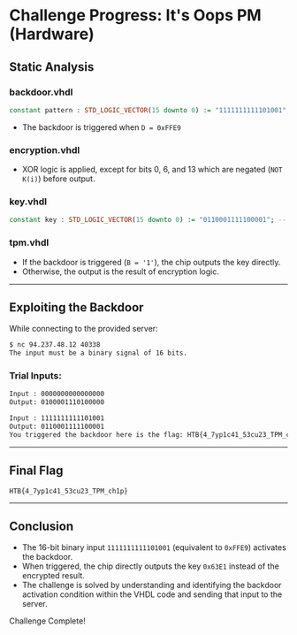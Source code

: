 # Challenge Progress: It's Oops PM (Hardware)

## Static Analysis

### backdoor.vhdl

```vhdl
constant pattern : STD_LOGIC_VECTOR(15 downto 0) := "1111111111101001";
```

* The backdoor is triggered when `D = 0xFFE9`

### encryption.vhdl

* XOR logic is applied, except for bits 0, 6, and 13 which are negated (`NOT K(i)`) before output.

### key.vhdl

```vhdl
constant key : STD_LOGIC_VECTOR(15 downto 0) := "0110001111100001"; -- 0x63E1
```

### tpm.vhdl

* If the backdoor is triggered (`B = '1'`), the chip outputs the key directly.
* Otherwise, the output is the result of encryption logic.

---

## Exploiting the Backdoor

While connecting to the provided server:

```bash
$ nc 94.237.48.12 40338
The input must be a binary signal of 16 bits.
```

### Trial Inputs:

```bash
Input : 0000000000000000
Output: 0100001110100000

Input : 1111111111101001
Output: 0110001111100001
You triggered the backdoor here is the flag: HTB{4_7yp1c41_53cu23_TPM_ch1p}
```

---

## Final Flag

```
HTB{4_7yp1c41_53cu23_TPM_ch1p}
```

---

## Conclusion

* The 16-bit binary input `1111111111101001` (equivalent to `0xFFE9`) activates the backdoor.
* When triggered, the chip directly outputs the key `0x63E1` instead of the encrypted result.
* The challenge is solved by understanding and identifying the backdoor activation condition within the VHDL code and sending that input to the server.

Challenge Complete!